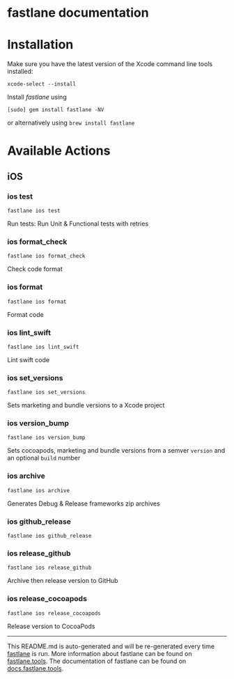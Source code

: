 fastlane documentation
================
# Installation

Make sure you have the latest version of the Xcode command line tools installed:

```
xcode-select --install
```

Install _fastlane_ using
```
[sudo] gem install fastlane -NV
```
or alternatively using `brew install fastlane`

# Available Actions
## iOS
### ios test
```
fastlane ios test
```
Run tests: Run Unit & Functional tests with retries
### ios format_check
```
fastlane ios format_check
```
Check code format
### ios format
```
fastlane ios format
```
Format code
### ios lint_swift
```
fastlane ios lint_swift
```
Lint swift code
### ios set_versions
```
fastlane ios set_versions
```
Sets marketing and bundle versions to a Xcode project
### ios version_bump
```
fastlane ios version_bump
```
Sets cocoapods, marketing and bundle versions from a semver `version` and an optional `build` number
### ios archive
```
fastlane ios archive
```
Generates Debug & Release frameworks zip archives
### ios github_release
```
fastlane ios github_release
```

### ios release_github
```
fastlane ios release_github
```
Archive then release version to GitHub
### ios release_cocoapods
```
fastlane ios release_cocoapods
```
Release version to CocoaPods

----

This README.md is auto-generated and will be re-generated every time [fastlane](https://fastlane.tools) is run.
More information about fastlane can be found on [fastlane.tools](https://fastlane.tools).
The documentation of fastlane can be found on [docs.fastlane.tools](https://docs.fastlane.tools).
